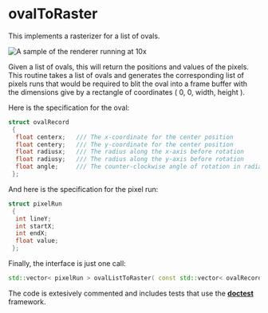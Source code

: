 # ovalToRaster
This implements a rasterizer for a list of ovals.

![A sample of the renderer running at 10x](ovalToRaster-sample.gif)

Given a list of ovals, this will return the positions and values of the pixels.   
This routine takes a list of ovals and generates the corresponding list of pixels runs that would be required to blit the oval into a frame buffer with the dimensions give by a rectangle of coordinates ( 0, 0, width, height ).

Here is the specification for the oval:

```C++
struct ovalRecord
 {
  float centerx;   /// The x-coordinate for the center position
  float centery;   /// The y-coordinate for the center position
  float radiusx;   /// The radius along the x-axis before rotation
  float radiusy;   /// The radius along the y-axis before rotation
  float angle;     /// The counter-clockwise angle of rotation in radians.
 };
```

And here is the specification for the pixel run:

```C++
struct pixelRun
 {
  int lineY;
  int startX;
  int endX;
  float value;
 };
```

Finally, the interface is just one call:

```C++
std::vector< pixelRun > ovalListToRaster( const std::vector< ovalRecord >& ol, int width, int height );
```

The code is extesively commented and includes tests that use the [**doctest**](https://github.com/doctest/doctest/blob/master/README.md) framework.

